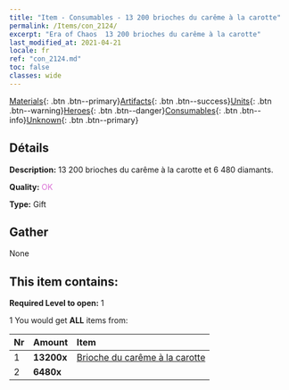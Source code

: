```yaml
---
title: "Item - Consumables - 13 200 brioches du carême à la carotte"
permalink: /Items/con_2124/
excerpt: "Era of Chaos  13 200 brioches du carême à la carotte"
last_modified_at: 2021-04-21
locale: fr
ref: "con_2124.md"
toc: false
classes: wide
---
```

 [Materials](/fr/Items/){: .btn .btn--primary}[Artifacts](/fr/Items/Artifacts/){: .btn .btn--success}[Units](/fr/Items/Units/){: .btn .btn--warning}[Heroes](/fr/Items/Heroes/){: .btn .btn--danger}[Consumables](/fr/Items/Consumables/){: .btn .btn--info}[Unknown](/fr/Items/Unknown/){: .btn .btn--primary}

## Détails
 **Description:** 13 200 brioches du carême à la carotte et 6 480 diamants.

 **Quality:** <span style="color: #DA70D6">OK</span>

 **Type:** Gift

## Gather

  None

## This item contains:

 **Required Level to open:** 1

 1 You would get **ALL** items  from:

  | Nr | Amount |     Item    |
  |:---|:-------|:------------|
  | 1 |  **13200x** | [Brioche du carême à la carotte](/fr/Items/con_2119/) |  | 
  | 2 |  **6480x** | <i class="fas fa-gem"/> |  | 
